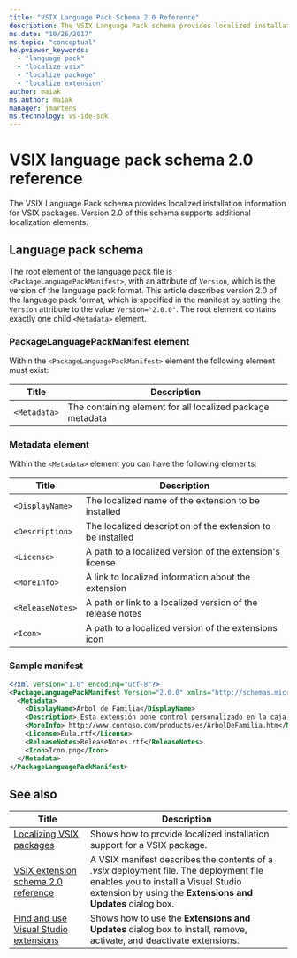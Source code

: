 ```yaml
---
title: "VSIX Language Pack Schema 2.0 Reference"
description: The VSIX Language Pack schema provides localized installation information for VSIX packages. Version 2.0 supports additional localization elements.
ms.date: "10/26/2017"
ms.topic: "conceptual"
helpviewer_keywords:
  - "language pack"
  - "localize vsix"
  - "localize package"
  - "localize extension"
author: maiak
ms.author: maiak
manager: jmartens
ms.technology: vs-ide-sdk
---
```

# VSIX language pack schema 2.0 reference


The VSIX Language Pack schema provides localized installation information for VSIX packages. Version 2.0 of this schema supports additional localization elements.

## Language pack schema

The root element of the language pack file is `<PackageLanguagePackManifest>`, with an attribute of `Version`, which is the version of the language pack format. This article describes version 2.0 of the language pack format, which is specified in the manifest by setting the `Version` attribute to the value `Version="2.0.0"`. The root element contains exactly one child `<Metadata>` element.

### PackageLanguagePackManifest element

Within the `<PackageLanguagePackManifest>` element the following element must exist:

|Title|Description|
|-----------|-----------------|
|`<Metadata>`| The containing element for all localized package metadata

### Metadata element

Within the `<Metadata>` element you can have the following elements:

|Title|Description|
|-----------|-----------------|
|`<DisplayName>`|The localized name of the extension to be installed|
|`<Description>`|The localized description of the extension to be installed|
|`<License>`| A path to a localized version of the extension's license|
|`<MoreInfo>`| A link to localized information about the extension|
|`<ReleaseNotes>`| A path or link to a localized version of the release notes|
|`<Icon>`| A path to a localized version of the extensions icon|

### Sample manifest

```xml
<?xml version="1.0" encoding="utf-8"?>
<PackageLanguagePackManifest Version="2.0.0" xmlns="http://schemas.microsoft.com/developer/vsx-schema/2011">
  <Metadata>
    <DisplayName>Arbol de Familia</DisplayName>
    <Description> Esta extensión pone control personalizado en la caja de herramientas por manejar información de familia.</Description>
    <MoreInfo> http://www.contoso.com/products/es/ArbolDeFamilia.htm</MoreInfo>
    <License>Eula.rtf</License>
    <ReleaseNotes>ReleaseNotes.rtf</ReleaseNotes>
    <Icon>Icon.png</Icon>
  </Metadata>
</PackageLanguagePackManifest>
```

## See also

|Title|Description|
|-----------|-----------------|
|[Localizing VSIX packages](../extensibility/localizing-vsix-packages.md)|Shows how to provide localized installation support for a VSIX package.|
|[VSIX extension schema 2.0 reference](../extensibility/vsix-extension-schema-2-0-reference.md)|A VSIX manifest describes the contents of a *.vsix* deployment file. The deployment file enables you to install a Visual Studio extension by using the **Extensions and Updates** dialog box.|
|[Find and use Visual Studio extensions](../ide/finding-and-using-visual-studio-extensions.md)|Shows how to use the **Extensions and Updates** dialog box to install, remove, activate, and deactivate extensions.|
